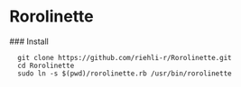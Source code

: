 Rorolinette
=======

### Install
```
  git clone https://github.com/riehli-r/Rorolinette.git
  cd Rorolinette
  sudo ln -s $(pwd)/rorolinette.rb /usr/bin/rorolinette
```
